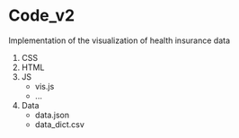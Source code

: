 # Code_v2
Implementation of the visualization of health insurance data
<ol>
  <li>CSS</li>
  <li>HTML</li>
  <li>JS
    <ul>
      <li>vis.js</li>
      <li>...</li>
    </ul>
  </li>
  <li>Data
    <ul>
      <li>data.json</li>
      <li>data_dict.csv</li>
    </ul>
  </li>
</ol>
